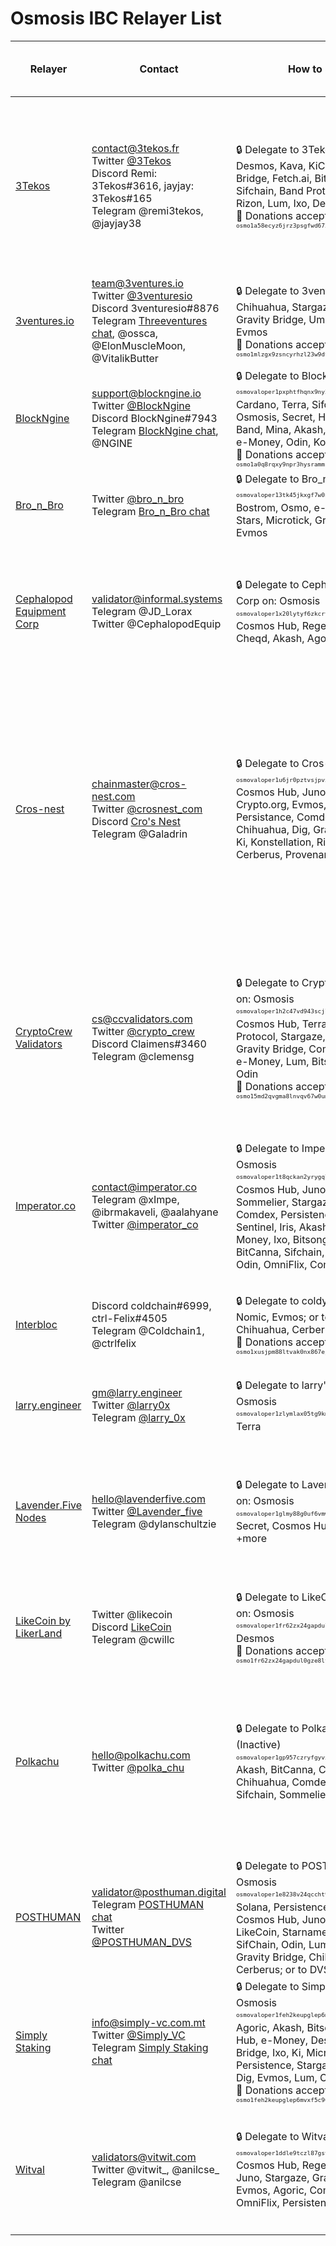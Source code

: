 # Osmosis IBC Relayer List

| Relayer | Contact | How to Support | Support for new relayers | Chains Relaying with Osmosis |
| -------- 						| -------- 		| ---								 | --- 																							 | --- 							|
| [3Tekos](https://3tekos.fr/) | contact@3tekos.fr <br> Twitter [@3Tekos](https://twitter.com/3Tekos) <br> Discord Remi: 3Tekos#3616, jayjay: 3Tekos#165 <br> Telegram @remi3tekos, @jayjay38 | :lock: Delegate to 3Tekos on: Stargaze, Desmos, Kava, KiChain, Gravity Bridge, Fetch.ai, BitCanna, e-Money, Sifchain, Band Protocol, Microtick, Rizon, Lum, Ixo, Decentr, Provenance <br> :pray: Donations accepted @ <sup><sub>`osmo1a58ecyz6jrz3psgfwd6724mh46338wlt6z6q7f`</sub></sup>	| :information_desk_person: Supports new relayers	| Stargaze, Juno, Desmos, BitCanna, Sifchain, Gravity Bridge, Kava, Ki, Band Protocol, Evmos, Fetch.ai, Microtick, Ixo, Decentr, Provenance |
| [3ventures.io](https://www.3ventures.io/)	| team@3ventures.io <br> Twitter [@3venturesio](https://twitter.com/3venturesio) <br> Discord 3venturesio#8876 <br> Telegram [Threeventures chat](https://t.me/threeventures), @ossca, @ElonMuscleMoon, @VitalikButter | :lock: Delegate to 3ventures.io on: Chihuahua, Stargaze, Deweb, Axelar, Gravity Bridge, Umee, Comdex, Evmos <br> :pray: Donations accepted @ <sup><sub>`osmo1mlzgx9zsncyrhzl23w9dt6c9zphsx5h87033xz`</sub></sup> | :information_desk_person: Supports new relayers | Umee, Stargaze, Gravity Bridge, Chihuahua, Comdex, Evmos |
| [BlockNgine](https://blockngine.io/) | support@blockngine.io <br> Twitter [@BlockNgine](https://twitter.com/BlockNgine) <br> Discord BlockNgine#7943 <br> Telegram [BlockNgine chat](https://t.me/BlockNgine), @NGINE | :lock: Delegate to BlockNgine on: Osmosis <sup><sub>`osmovaloper1pxphtfhqnx9ny27d53z4052e3r76e7qq495ehm`</sub></sup>, Cardano, Terra, Sifchain, Injective, Osmosis, Secret, Harmony, Kava, Band, Mina, Akash, Sentinel, Comdex, e-Money, Odin, Konstellation <br> :pray: Donations accepted @ <sup><sub>`osmo1a0q8rqxy9npr3hysrammsegrxwekuamwdf8gy8`</sub></sup> | :heavy_dollar_sign: Offers Relaying as a Service (RaaS) (contact directly for pricing) <br> :information_desk_person: Supports new relayers | Secret, Akash, Kava, Comdex |
| [Bro_n_Bro](https://monitor.bronbro.io/) | Twitter [@bro_n_bro](https://twitter.com/Bro_n_Bro) <br> Telegram [Bro_n_Bro chat](https://t.me/bro_n_bro_community) | :lock: Delegate to Bro_n_Bro on: Osmosis <sup><sub>`osmovaloper13tk45jkxgf7w0nxquup3suwaz2tx483xe832ge`</sub></sup>, Bostrom, Osmo, e-Money, Juno, Stars, Microtick, Gravity, OmniFlix, Evmos | :information_desk_person: Supports new relayers | Bostrom |
| [Cephalopod Equipment Corp](http://cephalopod.equipment) | validator@informal.systems <br> Telegram @JD_Lorax <br> Twitter @CephalopodEquip | :lock: Delegate to Cephalopod Equipment Corp on: Osmosis <sup><sub>`osmovaloper1x20lytyf6zkcrv5edpkfkn8sz578qg5s833swz`</sub></sup>, Cosmos Hub, Regen, Ixo, Juno, Cheqd, Akash, Agoric | :heavy_dollar_sign: Offers Relaying as a Service (RaaS) (contact directly for pricing) <br> :information_desk_person: Supports new relayers | Cosmos Hub, Sifchain, Regen, Juno, Ixo, Cheqd, Akash, Crypto.org, Persistence, Starname, e-Money, Sentinel |
| [Cros-nest](cros-nest.com) | chainmaster@cros-nest.com <br> Twitter [@crosnest_com](https://twitter.com/crosnest_com) <br> Discord [Cro's Nest](https://discord.gg/psDap3ed7C) <br> Telegram @Galadrin | :lock: Delegate to Cros-Nest on: Osmosis <sup><sub>`osmovaloper1u6jr0pztvsjpvx77rfzmtw49xwzu9kas05lk04`</sub></sup>, Cosmos Hub, Juno, e-money, Crypto.org, Evmos, Fetch.ai, Cronos, Persistance, Comdex, Lum, Chihuahua, Dig, Gravity Bridge, Kava, Ki, Konstellation, Rizon, OmniFlix, Cerberus, Provenance | :heavy_dollar_sign: Offers Relaying as a Service (RaaS) (contact directly for pricing) <br> :information_desk_person: Supports new relayers | Cosmos Hub, Juno, e-Money, Crypto.org, Evmos, Fetch.ai, Cronos, Persistance, Comdex, Lum, Chihuahua, Dig, Gravity Bridge, Kava, Ki, Konstellation, Rizon, OmniFlix, Cerberus, Provenance, Certik |
| [CryptoCrew Validators](http://ccvalidators.com) | cs@ccvalidators.com <br> Twitter [@crypto_crew](http://twitter.com/crypto_crew) <br> Discord Claimens#3460 <br> Telegram @clemensg	| :lock: Delegate to CryptoCrew Validators on: Osmosis <sup><sub>`osmovaloper1h2c47vd943scjlfum6yc5frvu2l279lwjep5d6`</sub></sup>, Cosmos Hub, Terra, Juno, Band Protocol, Stargaze, OmniFlix, Evmos, Gravity Bridge, Comdex, Chihuahua, e-Money, Lum, Bitsong, Vidulum, Dig, Odin <br> :pray: Donations accepted @ <sup><sub>`osmo15md2qvgma8lnvqv67w0umu2paqkqkheg332u7d`</sub></sup> | :heavy_dollar_sign: Offers Relaying as a Service (RaaS) (contact directly for pricing) <br> :information_desk_person: Supports new relayers | Cosmos Hub, Terra, Juno, Band Protocol, Stargaze, OmniFlix, Evmos, Gravity Bridge, Comdex, Chihuahua, e-Money, Lum, Bitsong, Vidulum, Dig, Odin, Secret |
| [Imperator.co](https://imperator.co/) | contact@imperator.co <br> Telegram @xImpe, @ibrmakaveli, @aalahyane	<br> Twitter [@imperator_co](https://twitter.com/imperator_co) | :lock: Delegate to Imperator.co on: Osmosis <sup><sub>`osmovaloper1t8qckan2yrygq7kl9apwhzfalwzgc2429p8f0s`</sub></sup>, Cosmos Hub, Juno, Axelar, Sommelier, Stargaze, Ki, Lum, Comdex, Persistence, Likecoin, Sentinel, Iris, Akash, Medibloc, e-Money, Ixo, Bitsong, Vidulum, Rizon, BitCanna, Sifchain, Konstellation, Odin, OmniFlix, Commercio, Certik | :heavy_dollar_sign: Offers Relaying as a Service (RaaS) (contact directly for pricing) <br> :information_desk_person: Supports new relayers | Juno, Axelar, Sommelier, Stargaze, Ki, Lum, Comdex, Persistence, Medibloc, e-Money |
| [Interbloc](Interbloc.org) | Discord coldchain#6999, ctrl-Felix#4505 <br> Telegram @Coldchain1, @ctrlfelix | :lock: Delegate to coldy on: Bitsong, Nomic, Evmos; or to doggystyle on: Chihuahua, Cerberus, Konstellation <br> :pray: Donations accepted @ <sup><sub>`osmo1xusjpm88ltvak0nx867ejejhygpkjnaaramr0r`</sub></sup> | :heavy_dollar_sign: Offers Relaying as a Service (RaaS) (contact directly for pricing) <br> :information_desk_person: Supports new relayers | Cosmos Hub, Bitsong, Chihuahua |
| [larry.engineer](https://larry.engineer/) | gm@larry.engineer <br> Twitter [@larry0x](https://twitter.com/larry0x) <br> Telegram [@larry_0x](https://t.me/larry_0x) | :lock: Delegate to larry's stakehouse 🥩 on: Osmosis <sup><sub>`osmovaloper1zlymlax05tg9km9jyw496jx60v86m454a3xf3m`</sub></sup>, Terra | :information_desk_person: Supports new relayers | Terra |
| [Lavender.Five Nodes](https://www.lavenderfive.com/) | hello@lavenderfive.com <br> Twitter [@Lavender_five](https://twitter.com/lavender_five) <br> Telegram @dylanschultzie	| :lock: Delegate to Lavender.Five Nodes on: Osmosis <sup><sub>`osmovaloper1glmy88g0uf6vmw29pyxu3yq0pxpjqtzqr5e57n`</sub></sup>, Secret, Cosmos Hub, Juno, Dig, +more | :heavy_dollar_sign: Offers Relaying as a Service (RaaS) (contact directly for pricing) <br> :information_desk_person: Supports new relayers <br> :memo: Provides documentation ([Setting Up Hermes](https://docs.scrt.network/relayers/setting-up-hermes.html#assumptions)) | Cosmos Hub, Juno (multiple channels), Comdex, Secret, Cheqd, Chihuahua, Dig |
| [LikeCoin by LikerLand](http://like.co) | Twitter @likecoin <br> Discord [LikeCoin](http://discord.gg/likecoin) <br> Telegram @cwillc | :lock: Delegate to LikeCoin by LikerLand on: Osmosis <sup><sub>`osmovaloper1fr62zx24gapdul0gze8lt3y9fmtt7h6mqq0amd`</sub></sup>, Desmos <br> :pray: Donations accepted @ <sup><sub>`osmo1fr62zx24gapdul0gze8lt3y9fmtt7h6m6h87v2`</sub></sup> | :information_desk_person: Supports new relayers to LikeCoin, Desmos | LikeCoin, Desmos |
| [Polkachu](https://polkachu.com/) | hello@polkachu.com <br> Twitter [@polka_chu](https://twitter.com/polka_chu) | :lock: Delegate to Polkachu on: Osmosis (Inactive) <sup><sub>`osmovaloper1gp957czryfgyvxwn3tfnyy2f0t9g2p4phpkatp`</sub></sup>, Akash, BitCanna, Cerberus, Certik, Chihuahua, Comdex, Kava, Ki, Sifchain, Sommelier | :heavy_dollar_sign: Offers Relaying as a Service (RaaS) (contact directly for pricing) <br> :information_desk_person: Supports new relayers <br> :memo: Provides documentation ([Validator Deployment Scripts](https://github.com/polkachu/cosmos-validators), [Snapshot Architecture](https://polkachu.com/blogs/polkachus-node-snapshot-architecture)) | Akash, BitCanna, Chihuahua, Comdex, Ki, Sifchain, Stargaze, Umee, Konstellation, Juno Cw-20 |
| [POSTHUMAN](https://posthuman.digital) | validator@posthuman.digital <br> Telegram [POSTHUMAN chat](https://t.me/posthumanchat) <br> Twitter [@POSTHUMAN_DVS](https://twitter.com/POSTHUMAN_DVS) | :lock: Delegate to POSTHUMAN on: Osmosis <sup><sub>`osmovaloper1e8238v24qccht9mqc2w0r4luq462yxttfpaeam`</sub></sup>, Solana, Persistence, Velas, Fetch.ai, Cosmos Hub, Juno, Ki, Rizon, LikeCoin, Starname, MediBloc, Cyber, SifChain, Odin, Lum, FirmaChain, Gravity Bridge, Chihuahua, OmniFlix, Cerberus; or to DVS on: Comdex || Chihuahua, Juno, Gravity Bridge, Fetch.ai, Umee, sifchain, OmniFlix |
| [Simply Staking](https://www.simply-vc.com.mt/) | info@simply-vc.com.mt <br> Twitter [@Simply_VC](https://twitter.com/Simply_VC) <br> Telegram [Simply Staking chat](https://t.me/simplyvc) | :lock: Delegate to Simply Staking on: Osmosis <sup><sub>`osmovaloper1feh2keupglep6mvxf5c96eulh3puujjryj2h8v`</sub></sup>, Agoric, Akash, Bitsong, Celo, Cosmos Hub, e-Money, Desmos, Gravity Bridge, Ixo, Ki, Microtick, Oasis, Persistence, Stargaze, Sommolier, Dig, Evmos, Lum, OmniFlix <br> :pray: Donations accepted @ <sup><sub>`osmo1feh2keupglep6mvxf5c96eulh3puujjr79z5st`</sub></sup> | :heavy_dollar_sign: Offers Relaying as a Service (RaaS) (contact directly for pricing) <br> :information_desk_person: Supports new relayers | Cosmos Hub, Akash, OmniFlix |
| [Witval](http://Vitwit.com) | validators@vitwit.com <br> Twitter @vitwit_, @anilcse_ <br> Telegram @anilcse | :lock: Delegate to Witval on: Osmosis <sup><sub>`osmovaloper1ddle9tczl87gsvmeva3c48nenyng4n56yscals`</sub></sup>, Cosmos Hub, Regen, Akash, Desmos, Juno, Stargaze, Gravity Bridge, Evmos, Agoric, Comdex, e-Money, OmniFlix, Persistence, Sentinel | :heavy_dollar_sign: Offers Relaying as a Service (RaaS) (contact directly for pricing) <br> :information_desk_person: Supports new relayers | Cosmos Hub, Regen, Akash, Juno, Persistence, Comdex, Sentinel, Stargaze, Gravity Bridge, Provenance |
